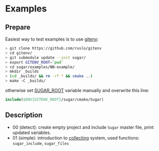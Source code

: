 # Examples
## Prepare
Easiest way to test examples is to use [gitenv](https://github.com/ruslo/gitenv):
```bash
> git clone https://github.com/ruslo/gitenv
> cd gitenv/
> git submodule update --init sugar/
> export GITENV_ROOT=`pwd`
> cd sugar/examples/NN-example/
> mkdir _builds
> (cd _builds/ && rm -rf * && cmake ..)
> make -C _builds/

```
otherwise set [SUGAR_ROOT](https://github.com/ruslo/sugar/wiki/Used-variables#sugar_root) variable
manually and overwrite this line:
```cmake
include($ENV{GITENV_ROOT}/sugar/cmake/Sugar)
```

## Description
* 00 (detect): create empty project and include `Sugar` master file, print updated variables.
* 01 (simple): introduction to [collecting](https://github.com/ruslo/sugar/tree/master/cmake/collecting) system, used functions: `sugar_include`, `sugar_files`
